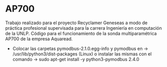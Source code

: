 # AP700
Trabajo realizado para el proyecto Recyclamer Geneseas a modo de práctica profesional supervisada para la carrera Ingeniería en computación de la UNLP. Código para el funcionamiento de la sonda multiparamétrica AP700 de la empresa Aquaread. 
* Colocar las carpetas pymodbus-2.1.0.egg-info y pymodbus en -> /usr/lib/python3/dist-packages (Linux) o instalar las mismas con el comando -> sudo apt-get install -y python3-pymodbus 2.4.0
